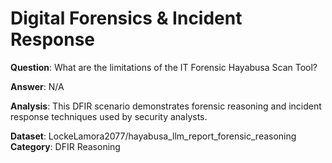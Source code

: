 # Digital Forensics & Incident Response

**Question**: What are the limitations of the IT Forensic Hayabusa Scan Tool?

**Answer**: N/A

**Analysis**: This DFIR scenario demonstrates forensic reasoning and incident response techniques used by security analysts.

**Dataset**: LockeLamora2077/hayabusa_llm_report_forensic_reasoning
**Category**: DFIR Reasoning
